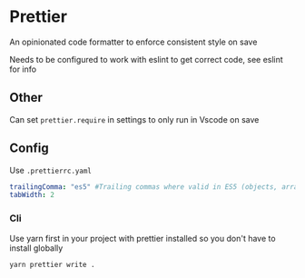 # Prettier

An opinionated code formatter to enforce consistent style on save

Needs to be configured to work with eslint to get correct code, see eslint for info

## Other

Can set `prettier.require` in settings to only run in Vscode on save

## Config

Use `.prettierrc.yaml`

```yaml
trailingComma: "es5" #Trailing commas where valid in ES5 (objects, arrays, etc.)
tabWidth: 2
```

### Cli

Use yarn first in your project with prettier installed so you don't have to install globally

```bash
yarn prettier write .
```



